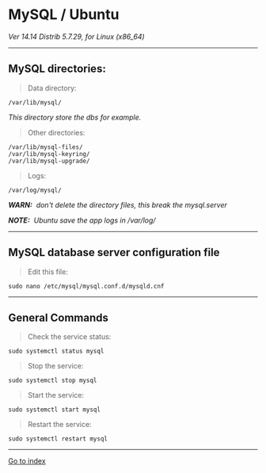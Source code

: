 # MySQL / Ubuntu

*Ver 14.14 Distrib 5.7.29, for Linux (x86_64)*

***


## MySQL directories:

>Data directory:

    /var/lib/mysql/

*This directory store the dbs for example.*


>Other directories:

    /var/lib/mysql-files/
    /var/lib/mysql-keyring/
    /var/lib/mysql-upgrade/

>Logs:

    /var/log/mysql/

***WARN:**&nbsp; don't delete the directory files, this break the mysql.server*

***NOTE:**&nbsp; Ubuntu save the app logs in /var/log/*

***

## MySQL database server configuration file

>Edit this file:

    sudo nano /etc/mysql/mysql.conf.d/mysqld.cnf


***

## General Commands

>Check the service status:

    sudo systemctl status mysql


>Stop the service:

    sudo systemctl stop mysql


>Start the service:

    sudo systemctl start mysql


>Restart the service:

    sudo systemctl restart mysql


***

[Go to index](../../README.md)
